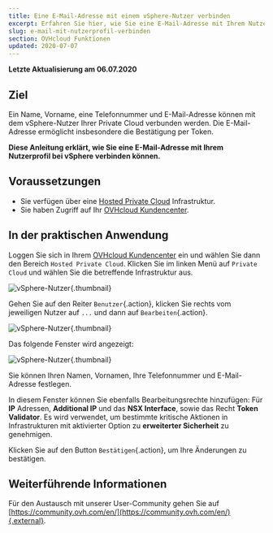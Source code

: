 ```yaml
---
title: Eine E-Mail-Adresse mit einem vSphere-Nutzer verbinden
excerpt: Erfahren Sie hier, wie Sie eine E-Mail-Adresse mit Ihrem Nutzerprofil bei vSphere verbinden können
slug: e-mail-mit-nutzerprofil-verbinden
section: OVHcloud Funktionen
updated: 2020-07-07
---
```


**Letzte Aktualisierung am 06.07.2020**

## Ziel

Ein Name, Vorname, eine Telefonnummer und E-Mail-Adresse können mit dem vSphere-Nutzer Ihrer Private Cloud verbunden werden. Die E-Mail-Adresse ermöglicht insbesondere die Bestätigung per Token.

**Diese Anleitung erklärt, wie Sie eine E-Mail-Adresse mit Ihrem Nutzerprofil bei vSphere verbinden können.**

## Voraussetzungen

- Sie verfügen über eine [Hosted Private Cloud](https://www.ovhcloud.com/de/enterprise/products/hosted-private-cloud/) Infrastruktur.
- Sie haben Zugriff auf Ihr [OVHcloud Kundencenter](https://www.ovh.com/auth/?action=gotomanager&from=https://www.ovh.de/&ovhSubsidiary=de).

## In der praktischen Anwendung

Loggen Sie sich in Ihrem [OVHcloud Kundencenter](https://www.ovh.com/auth/?action=gotomanager&from=https://www.ovh.de/&ovhSubsidiary=de) ein und wählen Sie dann den Bereich `Hosted Private Cloud`. Klicken Sie im linken Menü auf `Private Cloud` und wählen Sie die betreffende Infrastruktur aus.

![vSphere-Nutzer](images/addMailOnUser01.png){.thumbnail}

Gehen Sie auf den Reiter `Benutzer`{.action}, klicken Sie rechts vom jeweiligen Nutzer auf `...` und dann auf `Bearbeiten`{.action}.

![vSphere-Nutzer](images/addMailOnUser02.png){.thumbnail}

Das folgende Fenster wird angezeigt:

![vSphere-Nutzer](images/addMailOnUser03.png){.thumbnail}

Sie können Ihren Namen, Vornamen, Ihre Telefonnummer und E-Mail-Adresse festlegen.

In diesem Fenster können Sie ebenfalls Bearbeitungsrechte hinzufügen: Für **IP** Adressen, **Additional IP** und das **NSX Interface**, sowie das Recht **Token Validator**. Es wird verwendet, um bestimmte kritische Aktionen in Infrastrukturen mit aktivierter Option zu **erweiterter Sicherheit** zu genehmigen.

Klicken Sie auf den Button `Bestätigen`{.action}, um Ihre Änderungen zu bestätigen.

## Weiterführende Informationen

Für den Austausch mit unserer User-Community gehen Sie auf [https://community.ovh.com/en/](https://community.ovh.com/en/){.external}.

